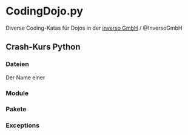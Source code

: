 # CodingDojo.py
Diverse Coding-Katas für Dojos in der [inverso GmbH](http://www.inverso.de) / @InversoGmbH

## Crash-Kurs Python
### Dateien
Der Name einer 
### Module
### Pakete
### Exceptions
